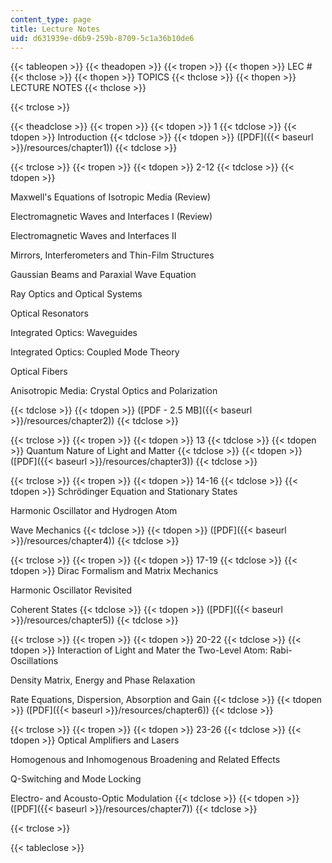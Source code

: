 ```yaml
---
content_type: page
title: Lecture Notes
uid: d631939e-d6b9-259b-8709-5c1a36b10de6
---
```


{{< tableopen >}}
{{< theadopen >}}
{{< tropen >}}
{{< thopen >}}
LEC #
{{< thclose >}}
{{< thopen >}}
TOPICS
{{< thclose >}}
{{< thopen >}}
LECTURE NOTES
{{< thclose >}}

{{< trclose >}}

{{< theadclose >}}
{{< tropen >}}
{{< tdopen >}}
1
{{< tdclose >}}
{{< tdopen >}}
Introduction
{{< tdclose >}}
{{< tdopen >}}
([PDF]({{< baseurl >}}/resources/chapter1))
{{< tdclose >}}

{{< trclose >}}
{{< tropen >}}
{{< tdopen >}}
2-12
{{< tdclose >}}
{{< tdopen >}}


Maxwell's Equations of Isotropic Media (Review)  
  
Electromagnetic Waves and Interfaces I (Review)  
  
Electromagnetic Waves and Interfaces II  
  
Mirrors, Interferometers and Thin-Film Structures  
  
Gaussian Beams and Paraxial Wave Equation  
  
Ray Optics and Optical Systems  
  
Optical Resonators  
  
Integrated Optics: Waveguides  
  
Integrated Optics: Coupled Mode Theory  
  
Optical Fibers  
  
Anisotropic Media: Crystal Optics and Polarization


{{< tdclose >}}
{{< tdopen >}}
([PDF - 2.5 MB]({{< baseurl >}}/resources/chapter2))
{{< tdclose >}}

{{< trclose >}}
{{< tropen >}}
{{< tdopen >}}
13
{{< tdclose >}}
{{< tdopen >}}
Quantum Nature of Light and Matter
{{< tdclose >}}
{{< tdopen >}}
([PDF]({{< baseurl >}}/resources/chapter3))
{{< tdclose >}}

{{< trclose >}}
{{< tropen >}}
{{< tdopen >}}
14-16
{{< tdclose >}}
{{< tdopen >}}
Schrödinger Equation and Stationary States  
  
Harmonic Oscillator and Hydrogen Atom  
  
Wave Mechanics
{{< tdclose >}}
{{< tdopen >}}
([PDF]({{< baseurl >}}/resources/chapter4))
{{< tdclose >}}

{{< trclose >}}
{{< tropen >}}
{{< tdopen >}}
17-19
{{< tdclose >}}
{{< tdopen >}}
Dirac Formalism and Matrix Mechanics  
  
Harmonic Oscillator Revisited  
  
Coherent States
{{< tdclose >}}
{{< tdopen >}}
([PDF]({{< baseurl >}}/resources/chapter5))
{{< tdclose >}}

{{< trclose >}}
{{< tropen >}}
{{< tdopen >}}
20-22
{{< tdclose >}}
{{< tdopen >}}
Interaction of Light and Mater the Two-Level Atom: Rabi-Oscillations  
  
Density Matrix, Energy and Phase Relaxation  
  
Rate Equations, Dispersion, Absorption and Gain
{{< tdclose >}}
{{< tdopen >}}
([PDF]({{< baseurl >}}/resources/chapter6))
{{< tdclose >}}

{{< trclose >}}
{{< tropen >}}
{{< tdopen >}}
23-26
{{< tdclose >}}
{{< tdopen >}}
Optical Amplifiers and Lasers  
  
Homogenous and Inhomogenous Broadening and Related Effects  
  
Q-Switching and Mode Locking  
  
Electro- and Acousto-Optic Modulation
{{< tdclose >}}
{{< tdopen >}}
([PDF]({{< baseurl >}}/resources/chapter7))
{{< tdclose >}}

{{< trclose >}}

{{< tableclose >}}